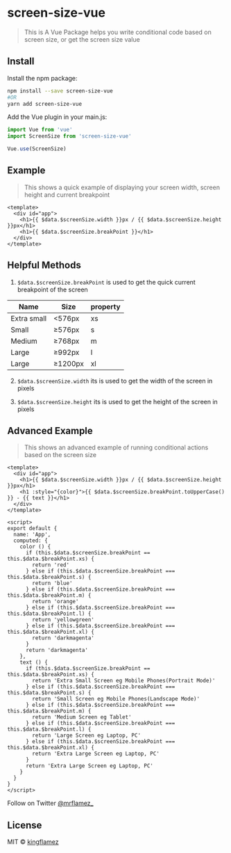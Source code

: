 # screen-size-vue

> This is A Vue Package helps you write conditional code based on screen size, or get the screen size value

## Install

Install the npm package:

```bash
npm install --save screen-size-vue
#OR
yarn add screen-size-vue
```

Add the Vue plugin in your main.js:

```js
import Vue from 'vue'
import ScreenSize from 'screen-size-vue'

Vue.use(ScreenSize)
```

## Example

> This shows a quick example of displaying your screen width, screen height and current breakpoint

```vue
<template>
  <div id="app">
    <h1>{{ $data.$screenSize.width }}px / {{ $data.$screenSize.height }}px</h1>
    <h1>{{ $data.$screenSize.breakPoint }}</h1>
  </div>
</template>
```

## Helpful Methods

1. `$data.$screenSize.breakPoint` is used to get the quick current breakpoint of the screen

| Name        | Size    | property |
| ----------- | ------- | -------- |
| Extra small | <576px  | xs       |
| Small       | ≥576px  | s        |
| Medium      | ≥768px  | m        |
| Large       | ≥992px  | l        |
| Large       | ≥1200px | xl       |

2. `$data.$screenSize.width` its is used to get the width of the screen in pixels

3. `$data.$screenSize.height` its is used to get the height of the screen in pixels

## Advanced Example

> This shows an advanced example of running conditional actions based on the screen size

```vue
<template>
  <div id="app">
    <h1>{{ $data.$screenSize.width }}px / {{ $data.$screenSize.height }}px</h1>
    <h1 :style="{color}">{{ $data.$screenSize.breakPoint.toUpperCase() }} - {{ text }}</h1>
  </div>
</template>

<script>
export default {
  name: 'App',
  computed: {
    color () {
      if (this.$data.$screenSize.breakPoint == this.$data.$breakPoint.xs) {
        return 'red'
      } else if (this.$data.$screenSize.breakPoint === this.$data.$breakPoint.s) {
        return 'blue'
      } else if (this.$data.$screenSize.breakPoint === this.$data.$breakPoint.m) {
        return 'orange'
      } else if (this.$data.$screenSize.breakPoint === this.$data.$breakPoint.l) {
        return 'yellowgreen'
      } else if (this.$data.$screenSize.breakPoint === this.$data.$breakPoint.xl) {
        return 'darkmagenta'
      }
      return 'darkmagenta'
    },
    text () {
      if (this.$data.$screenSize.breakPoint == this.$data.$breakPoint.xs) {
        return 'Extra Small Screen eg Mobile Phones(Portrait Mode)'
      } else if (this.$data.$screenSize.breakPoint === this.$data.$breakPoint.s) {
        return 'Small Screen eg Mobile Phones(Landscape Mode)'
      } else if (this.$data.$screenSize.breakPoint === this.$data.$breakPoint.m) {
        return 'Medium Screen eg Tablet'
      } else if (this.$data.$screenSize.breakPoint === this.$data.$breakPoint.l) {
        return 'Large Screen eg Laptop, PC'
      } else if (this.$data.$screenSize.breakPoint === this.$data.$breakPoint.xl) {
        return 'Extra Large Screen eg Laptop, PC'
      }
      return 'Extra Large Screen eg Laptop, PC'
    }
  }
}
</script>
```

Follow on Twitter [@mrflamez\_](https://twitter.com/mrflamez_)

## License

MIT © [kingflamez](https://github.com/kingflamez)
